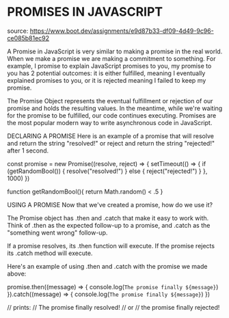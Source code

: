 # PROMISES IN JAVASCRIPT
source: https://www.boot.dev/assignments/e9d87b33-df09-4d49-9c96-ce085b81ec92

A Promise in JavaScript is very similar to making a promise in the real world. When we make a promise we are making a commitment to something. For example, I promise to explain JavaScript promises to you, my promise to you has 2 potential outcomes: it is either fulfilled, meaning I eventually explained promises to you, or it is rejected meaning I failed to keep my promise.

The Promise Object represents the eventual fulfillment or rejection of our promise and holds the resulting values. In the meantime, while we're waiting for the promise to be fulfilled, our code continues executing. Promises are the most popular modern way to write asynchronous code in JavaScript.

DECLARING A PROMISE
Here is an example of a promise that will resolve and return the string "resolved!" or reject and return the string "rejected!" after 1 second.

const promise = new Promise((resolve, reject) => {
  setTimeout(() => {
    if (getRandomBool()) {
      resolve("resolved!")
    } else {
      reject("rejected!")
    }
  }, 1000)
})

function getRandomBool(){
  return Math.random() < .5
}

USING A PROMISE
Now that we've created a promise, how do we use it?

The Promise object has .then and .catch that make it easy to work with. Think of .then as the expected follow-up to a promise, and .catch as the "something went wrong" follow-up.

If a promise resolves, its .then function will execute. If the promise rejects its .catch method will execute.

Here's an example of using .then and .catch with the promise we made above:

promise.then((message) => {
    console.log(`The promise finally ${message}`)
}).catch((message) => {
    console.log(`The promise finally ${message}`)
})

// prints:
// The promise finally resolved!
// or
// the promise finally rejected!
